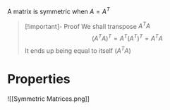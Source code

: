 A matrix is symmetric when $A=A^T$
> [!important]- Proof
> We shall transpose $A^TA$
> $$
> (A^TA)^T=A^T(A^T)^T=A^TA
> $$
> It ends up being equal to itself ($A^TA$)

# Properties
![[Symmetric Matrices.png]]
